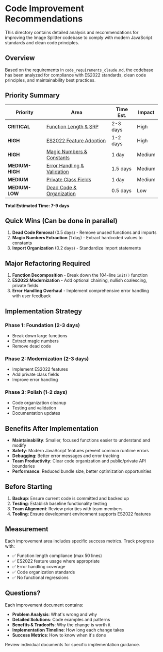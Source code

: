 # Code Improvement Recommendations

This directory contains detailed analysis and recommendations for improving the Image Splitter codebase to comply with modern JavaScript standards and clean code principles.

## Overview

Based on the requirements in `code_requirements_claude.md`, the codebase has been analyzed for compliance with ES2022 standards, clean code principles, and maintainability best practices.

## Priority Summary

| Priority | Area | Time Est. | Impact |
|----------|------|-----------|--------|
| **CRITICAL** | [Function Length & SRP](./01_function_length_and_srp.md) | 2-3 days | High |
| **HIGH** | [ES2022 Feature Adoption](./02_es2022_feature_adoption.md) | 1-2 days | High |
| **HIGH** | [Magic Numbers & Constants](./03_magic_numbers_and_constants.md) | 1 day | Medium |
| **MEDIUM-HIGH** | [Error Handling & Validation](./04_error_handling_and_validation.md) | 1.5 days | Medium |
| **MEDIUM** | [Private Class Fields](./05_private_class_fields_and_encapsulation.md) | 1 day | Medium |
| **MEDIUM-LOW** | [Dead Code & Organization](./06_dead_code_and_organization.md) | 0.5 days | Low |

**Total Estimated Time: 7-9 days**

## Quick Wins (Can be done in parallel)

1. **Dead Code Removal** (0.5 days) - Remove unused functions and imports
2. **Magic Numbers Extraction** (1 day) - Extract hardcoded values to constants
3. **Import Organization** (0.2 days) - Standardize import statements

## Major Refactoring Required

1. **Function Decomposition** - Break down the 104-line `init()` function
2. **ES2022 Modernization** - Add optional chaining, nullish coalescing, private fields
3. **Error Handling Overhaul** - Implement comprehensive error handling with user feedback

## Implementation Strategy

### Phase 1: Foundation (2-3 days)
- Break down large functions
- Extract magic numbers  
- Remove dead code

### Phase 2: Modernization (2-3 days)
- Implement ES2022 features
- Add private class fields
- Improve error handling

### Phase 3: Polish (1-2 days)
- Code organization cleanup
- Testing and validation
- Documentation updates

## Benefits After Implementation

- **Maintainability**: Smaller, focused functions easier to understand and modify
- **Safety**: Modern JavaScript features prevent common runtime errors
- **Debugging**: Better error messages and error tracking
- **Team Productivity**: Clear code organization and public/private API boundaries
- **Performance**: Reduced bundle size, better optimization opportunities

## Before Starting

1. **Backup**: Ensure current code is committed and backed up
2. **Testing**: Establish baseline functionality testing
3. **Team Alignment**: Review priorities with team members
4. **Tooling**: Ensure development environment supports ES2022 features

## Measurement

Each improvement area includes specific success metrics. Track progress with:
- ✅ Function length compliance (max 50 lines)
- ✅ ES2022 feature usage where appropriate  
- ✅ Error handling coverage
- ✅ Code organization standards
- ✅ No functional regressions

## Questions?

Each improvement document contains:
- **Problem Analysis**: What's wrong and why
- **Detailed Solutions**: Code examples and patterns
- **Benefits & Tradeoffs**: Why the change is worth it
- **Implementation Timeline**: How long each change takes
- **Success Metrics**: How to know when it's done

Review individual documents for specific implementation guidance.